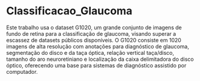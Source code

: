 # Classificacao_Glaucoma

Este trabalho usa o dataset G1020, um grande conjunto de imagens de fundo de retina para a classificação de glaucoma, visando superar a escassez de datasets públicos disponíveis. O G1020 consiste em 1020 imagens de alta resolução com anotações para diagnóstico de glaucoma, segmentação do disco e da taça óptica, relação vertical taça/disco, tamanho do aro neuroretiniano e localização da caixa delimitadora do disco óptico, oferecendo uma base para sistemas de diagnóstico assistido por computador.
